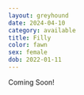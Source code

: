 ```yaml
---
layout: greyhound
date: 2024-04-10
category: available
title: Filly
color: fawn
sex: female
dob: 2022-01-11
---
```

Coming Soon!
